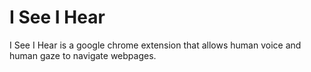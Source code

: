 # I See I Hear
I See I Hear is a google chrome extension that allows human voice and human gaze to navigate webpages.
